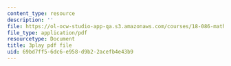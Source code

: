 ```yaml
---
content_type: resource
description: ''
file: https://ol-ocw-studio-app-qa.s3.amazonaws.com/courses/18-086-mathematical-methods-for-engineers-ii-spring-2006/69bd7ff56dc6e958d9b22acefb4e43b9_S6dw885-SZI.pdf
file_type: application/pdf
resourcetype: Document
title: 3play pdf file
uid: 69bd7ff5-6dc6-e958-d9b2-2acefb4e43b9
---
```

